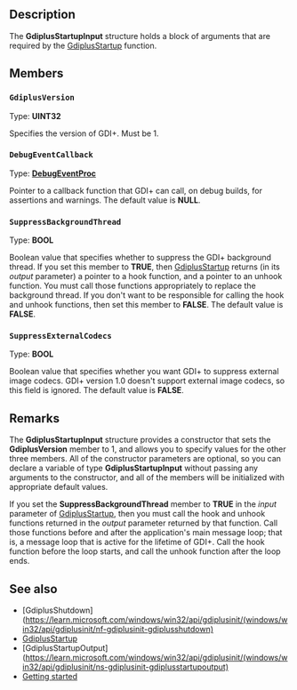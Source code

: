 ## Description

The **GdiplusStartupInput** structure holds a block of arguments that are required by the [GdiplusStartup](https://learn.microsoft.com/windows/win32/api/gdiplusinit/nf-gdiplusinit-gdiplusstartup) function.

## Members

### `GdiplusVersion`

Type: **UINT32**

Specifies the version of GDI+. Must be 1.

### `DebugEventCallback`

Type: **[DebugEventProc](https://learn.microsoft.com/windows/win32/api/gdiplusinit/nc-gdiplusinit-debugeventproc)**

Pointer to a callback function that GDI+ can call, on debug builds, for assertions and warnings. The default value is **NULL**.

### `SuppressBackgroundThread`

Type: **BOOL**

Boolean value that specifies whether to suppress the GDI+ background thread. If you set this member to **TRUE**, then [GdiplusStartup](https://learn.microsoft.com/windows/win32/api/gdiplusinit/nf-gdiplusinit-gdiplusstartup) returns (in its *output* parameter) a pointer to a hook function, and a pointer to an unhook function. You must call those functions appropriately to replace the background thread. If you don't want to be responsible for calling the hook and unhook functions, then set this member to **FALSE**. The default value is **FALSE**.

### `SuppressExternalCodecs`

Type: **BOOL**

Boolean value that specifies whether you want GDI+ to suppress external image codecs. GDI+ version 1.0 doesn't support external image codecs, so this field is ignored. The default value is **FALSE**.

## Remarks

The **GdiplusStartupInput** structure provides a constructor that sets the **GdiplusVersion** member to 1, and allows you to specify values for the other three members. All of the constructor parameters are optional, so you can declare a variable of type **GdiplusStartupInput** without passing any arguments to the constructor, and all of the members will be initialized with appropriate default values.

If you set the **SuppressBackgroundThread** member to **TRUE** in the *input* parameter of [GdiplusStartup](https://learn.microsoft.com/windows/win32/api/gdiplusinit/nf-gdiplusinit-gdiplusstartup), then you must call the hook and unhook functions returned in the *output* parameter returned by that function. Call those functions before and after the application's main message loop; that is, a message loop that is active for the lifetime of GDI+. Call the hook function before the loop starts, and call the unhook function after the loop ends.

## See also

* [GdiplusShutdown](https://learn.microsoft.com/windows/win32/api/gdiplusinit/(windows/win32/api/gdiplusinit/nf-gdiplusinit-gdiplusshutdown)
* [GdiplusStartup](https://learn.microsoft.com/windows/win32/api/gdiplusinit/nf-gdiplusinit-gdiplusstartup)
* [GdiplusStartupOutput](https://learn.microsoft.com/windows/win32/api/gdiplusinit/(windows/win32/api/gdiplusinit/ns-gdiplusinit-gdiplusstartupoutput)
* [Getting started](https://learn.microsoft.com/windows/win32/gdiplus/-gdiplus-getting-started-use)